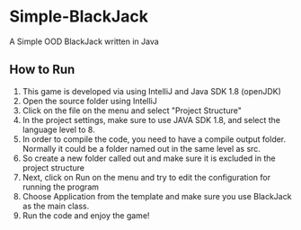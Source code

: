 # Simple-BlackJack
A Simple OOD BlackJack written in Java

## How to Run

1. This game is developed via using IntelliJ and Java SDK 1.8 (openJDK)
2. Open the source folder using IntelliJ
3. Click on the file on the menu and select "Project Structure"
4. In the project settings, make sure to use JAVA SDK 1.8, and select the language level to 8.
5. In order to compile the code, you need to have a compile output folder. Normally it could be a folder named out in the same level as src.
6. So create a new folder called out and make sure it is excluded in the project structure
7. Next, click on Run on the menu and try to edit the configuration for running the program
8. Choose Application from the template and make sure you use BlackJack as the main class.
9. Run the code and enjoy the game!

